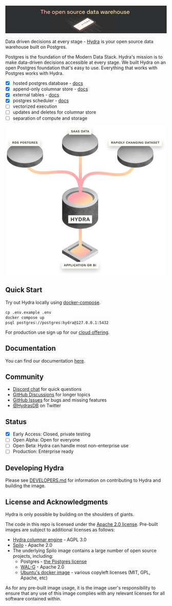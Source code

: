 ![Hydra - the open source data warehouse](.images/header.png)

Data driven decisions at every stage - [Hydra](https://hydras.io/) is your open source data warehouse built on Postgres.

Postgres is the foundation of the Modern Data Stack. Hydra's mission is to make data-driven decisions accessible at every stage. We built Hydra on an open Postgres foundation that's easy to use. Everything that works with Postgres works with Hydra.

* [x] hosted postgres database - [docs](https://docs.hydras.io/getting-started/hydra-with-postgres)
* [x] append-only columnar store - [docs](https://docs.hydras.io/features/columnar)
* [x] external tables - [docs](https://docs.hydras.io/features/external_tables)
* [x] postgres scheduler - [docs](https://docs.hydras.io/features/scheduler)
* [ ] vectorized execution
* [ ] updates and deletes for columnar store
* [ ] separation of compute and storage

![Where does Hydra fit](.images/hydra-db.png)

## Quick Start

Try out Hydra locally using [docker-compose](https://docs.docker.com/compose/).

```
cp .env.example .env
docker compose up
psql postgres://postgres:hydra@127.0.0.1:5432
```

For production use sign up for our [cloud offering](https://hydras.io).

## Documentation

You can find our documentation [here](https://docs.hydras.io/getting-started/readme).

## Community

- [Discord chat](https://discord.com/invite/zKpVxbXnNY) for quick questions
- [GitHub Discussions](https://github.com/HydrasDB/hydra/discussions) for longer topics
- [GitHub Issues](https://github.com/HydrasDB/hydra/issues) for bugs and missing features
- [@HydrasDB](https://twitter.com/hydrasdb) on Twitter

## Status

- [x] Early Access: Closed, private testing
- [ ] Open Alpha: Open for everyone
- [ ] Open Beta: Hydra can handle most non-enterprise use
- [ ] Production: Enterprise ready

## Developing Hydra
Please see [DEVELOPERS.md](DEVELOPERS.md) for information on contributing to Hydra and building the image.

## License and Acknowledgments

Hydra is only possible by building on the shoulders of giants.

The code in this repo is licensed under the [Apache 2.0 license](LICENSE). Pre-built images are
subject to additional licenses as follows:

* [Hydra columnar engine](https://github.com/HydrasDB/citus) - AGPL 3.0
* [Spilo](https://github.com/zalando/spilo) - Apache 2.0
* The underlying Spilo image contains a large number of open source projects, including:
  * Postgres - [the Postgres license](https://www.postgresql.org/about/licence/)
  * [WAL-G](https://github.com/wal-g/wal-g) - Apache 2.0
  * [Ubuntu's docker image](https://hub.docker.com/_/ubuntu/) - various copyleft licenses (MIT, GPL, Apache, etc)

As for any pre-built image usage, it is the image user's responsibility to ensure that any use of this
image complies with any relevant licenses for all software contained within.

